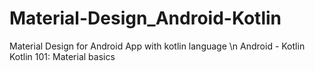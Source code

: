 # Material-Design_Android-Kotlin
Material Design for Android App with kotlin language \n
Android - Kotlin
Kotlin 101: Material basics
